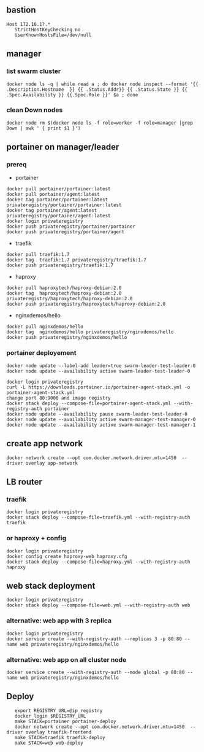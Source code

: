 ## bastion
```
Host 172.16.1?.*
   StrictHostKeyChecking no
   UserKnownHostsFile=/dev/null
```
## manager
### list swarm cluster
```
docker node ls -q | while read a ; do docker node inspect --format '{{ .Description.Hostname  }} {{ .Status.Addr}} {{ .Status.State }} {{ .Spec.Availability }} {{.Spec.Role }}' $a ; done
```
### clean Down nodes
```
docker node rm $(docker node ls -f role=worker -f role=manager |grep Down | awk ' { print $1 }')
```

## portainer on manager/leader
### prereq

* portainer
```
docker pull portainer/portainer:latest
docker pull portainer/agent:latest
docker tag portainer/portainer:latest privateregistry/portainer/portainer:latest
docker tag portainer/agent:latest privateregistry/portainer/agent:latest
docker login privateregistry
docker push privateregistry/portainer/portainer
docker push privateregistry/portainer/agent
```

* traefik
```
docker pull traefik:1.7
docker tag  traefik:1.7 privateregistry/traefik:1.7
docker push privateregistry/traefik:1.7
```
* haproxy
```
docker pull haproxytech/haproxy-debian:2.0
docker tag  haproxytech/haproxy-debian:2.0 privateregistry/haproxytech/haproxy-debian:2.0
docker push privateregistry/haproxytech/haproxy-debian:2.0
```

* nginxdemos/hello
```
docker pull nginxdemos/hello
docker tag  nginxdemos/hello privateregistry/nginxdemos/hello
docker push privateregistry/nginxdemos/hello
```

### portainer deployement
```
docker node update --label-add leader=true swarm-leader-test-leader-0
docker node update --availability active swarm-leader-test-leader-0

docker login privateregistry
curl -L https://downloads.portainer.io/portainer-agent-stack.yml -o portainer-agent-stack.yml
change port 80:9000 and image registry
docker stack deploy --compose-file=portainer-agent-stack.yml --with-registry-auth portainer
docker node update --availability pause swarm-leader-test-leader-0
docker node update --availability active swarm-manager-test-manager-0
docker node update --availability active swarm-manager-test-manager-1
```

## create app network
```
docker network create --opt com.docker.network.driver.mtu=1450  --driver overlay app-network
```
## LB router
### traefik 
```
docker login privateregistry
docker stack deploy --compose-file=traefik.yml --with-registry-auth traefik
```

### or haproxy + config
```
docker login privateregistry
docker config create haproxy-web haproxy.cfg
docker stack deploy --compose-file=haproxy.yml --with-registry-auth haproxy
```

## web stack deployment
```
docker login privateregistry
docker stack deploy --compose-file=web.yml --with-registry-auth web
```
###  alternative: web app with 3 replica
```
docker login privateregistry
docker service create --with-registry-auth --replicas 3 -p 80:80 --name web privateregistry/nginxdemos/hello
```

###  alternative: web app on all cluster node
```
docker service create --with-registry-auth --mode global -p 80:80 --name web privateregistry/nginxdemos/hello
```

## Deploy
```
   export REGISTRY_URL=@ip_registry
   docker login $REGISTRY_URL
   make STACK=portainer portainer-deploy
   docker network create --opt com.docker.network.driver.mtu=1450  --driver overlay traefik-frontend
   make STACK=traefik traefik-deploy
   make STACK=web web-deploy
```

